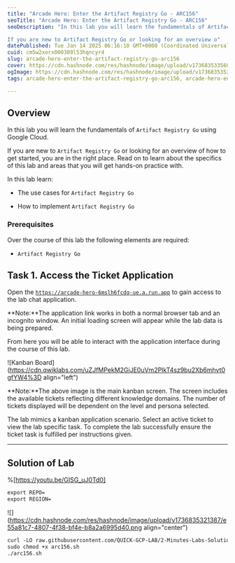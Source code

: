 ```yaml
---
title: "Arcade Hero: Enter the Artifact Registry Go - ARC156"
seoTitle: "Arcade Hero: Enter the Artifact Registry Go - ARC156"
seoDescription: "In this lab you will learn the fundamentals of Artifact Registry Go using Google Cloud.

If you are new to Artifact Registry Go or looking for an overview o"
datePublished: Tue Jan 14 2025 06:16:10 GMT+0000 (Coordinated Universal Time)
cuid: cm5w2xorx000309l53hqncyr4
slug: arcade-hero-enter-the-artifact-registry-go-arc156
cover: https://cdn.hashnode.com/res/hashnode/image/upload/v1736835335603/b87340dd-2669-41a0-99d0-7812a2bdfa07.png
ogImage: https://cdn.hashnode.com/res/hashnode/image/upload/v1736835353678/dc057a6a-1da2-4844-a790-d10de8f00d77.png
tags: arcade-hero-enter-the-artifact-registry-go-arc156, arcade-hero-enter-the-artifact-registry-go, arc156

---
```


## **Overview**

In this lab you will learn the fundamentals of `Artifact Registry Go` using Google Cloud.

If you are new to `Artifact Registry Go` or looking for an overview of how to get started, you are in the right place. Read on to learn about the specifics of this lab and areas that you will get hands-on practice with.

In this lab learn:

* The use cases for `Artifact Registry Go`
    
* How to implement `Artifact Registry Go`
    

### Prerequisites

Over the course of this lab the following elements are required:

* `Artifact Registry Go`
    

## **Task 1. Access the Ticket Application**

Open the [`https://arcade-hero-6mslh6fcdq-ue.a.run.app`](https://arcade-hero-6mslh6fcdq-ue.a.run.app) to gain access to the lab chat application.

**Note:**The application link works in both a normal browser tab and an incognito window. An initial loading screen will appear while the lab data is being prepared.

From here you will be able to interact with the application interface during the course of this lab.

![Kanban Board](https://cdn.qwiklabs.com/uZJfMPekM2GiJE0uVm2PlkT4sz9bu2Xb6mhvt0gfYW4%3D align="left")

**Note:**The above image is the main kanban screen. The screen includes the available tickets reflecting different knowledge domains. The number of tickets displayed will be dependent on the level and persona selected.

The lab mimics a kanban application scenario. Select an active ticket to view the lab specific task. To complete the lab successfully ensure the ticket task is fulfilled per instructions given.

---

## Solution of Lab

%[https://youtu.be/GISG_uJ0Td0] 

```apache
export REPO=
export REGION=
```

![](https://cdn.hashnode.com/res/hashnode/image/upload/v1736835321387/e55a81c7-4807-4f38-bf4e-b8a2a6995d40.png align="center")

```apache
curl -LO raw.githubusercontent.com/QUICK-GCP-LAB/2-Minutes-Labs-Solutions/main/Arcade%20Hero%20Enter%20the%20Artifact%20Registry%20Go/arc156.sh
sudo chmod +x arc156.sh
./arc156.sh
```